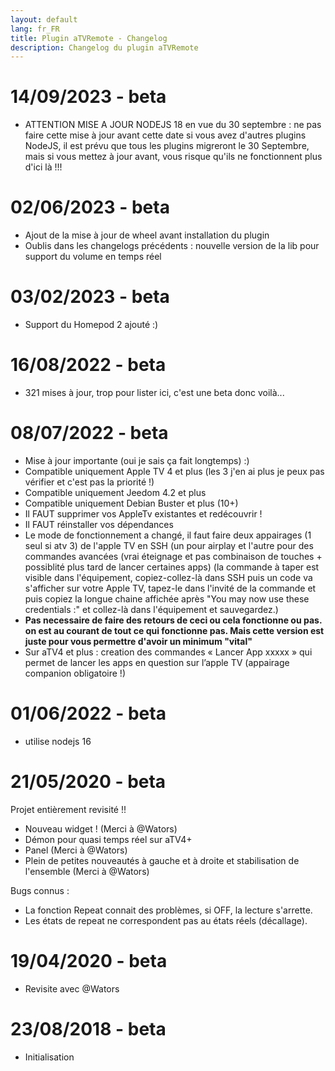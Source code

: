 ```yaml
---
layout: default
lang: fr_FR
title: Plugin aTVRemote - Changelog
description: Changelog du plugin aTVRemote
---
```


# 14/09/2023 - beta
- ATTENTION MISE A JOUR NODEJS 18 en vue du 30 septembre : ne pas faire cette mise à jour avant cette date si vous avez d'autres plugins NodeJS, il est prévu que tous les plugins migreront le 30 Septembre, mais si vous mettez à jour avant, vous risque qu'ils ne fonctionnent plus d'ici là !!!

# 02/06/2023 - beta
- Ajout de la mise à jour de wheel avant installation du plugin
- Oublis dans les changelogs précédents : nouvelle version de la lib pour support du volume en temps réel

# 03/02/2023 - beta
- Support du Homepod 2 ajouté :)

# 16/08/2022 - beta

- 321 mises à jour, trop pour lister ici, c'est une beta donc voilà...

# 08/07/2022 - beta
- Mise à jour importante (oui je sais ça fait longtemps) :)
- Compatible uniquement Apple TV 4 et plus (les 3 j'en ai plus je peux pas vérifier et c'est pas la priorité !)
- Compatible uniquement Jeedom 4.2 et plus
- Compatible uniquement Debian Buster et plus (10+)
- Il FAUT supprimer vos AppleTv existantes et redécouvrir !
- Il FAUT réinstaller vos dépendances
- Le mode de fonctionnement a changé, il faut faire deux appairages (1 seul si atv 3) de l'apple TV en SSH (un pour airplay et l'autre pour des commandes avancées (vrai éteignage et pas combinaison de touches + possiblité plus tard de lancer certaines apps) (la commande à taper est visible dans l'équipement, copiez-collez-là dans SSH puis un code va s'afficher sur votre Apple TV, tapez-le dans l'invité de la commande et puis copiez la longue chaine affichée après "You may now use these credentials :" et collez-là dans l'équipement et sauvegardez.)
- **Pas necessaire de faire des retours de ceci ou cela fonctionne ou pas. on est au courant de tout ce qui fonctionne pas. Mais cette version est juste pour vous permettre d'avoir un minimum "vital"**
- Sur aTV4 et plus : creation des commandes « Lancer App xxxxx » qui permet de lancer les apps en question sur l’apple TV (appairage companion obligatoire !)

# 01/06/2022 - beta
- utilise nodejs 16

# 21/05/2020 - beta
Projet entièrement revisité !!
- Nouveau widget ! (Merci à @Wators)
- Démon pour quasi temps réel sur aTV4+
- Panel (Merci à @Wators)
- Plein de petites nouveautés à gauche et à droite et stabilisation de l'ensemble (Merci à @Wators)

Bugs connus :
- La fonction Repeat connait des problèmes, si OFF, la lecture s'arrette.
- Les états de repeat ne correspondent pas au états réels (décallage).

# 19/04/2020 - beta

- Revisite avec @Wators


# 23/08/2018 - beta

- Initialisation


